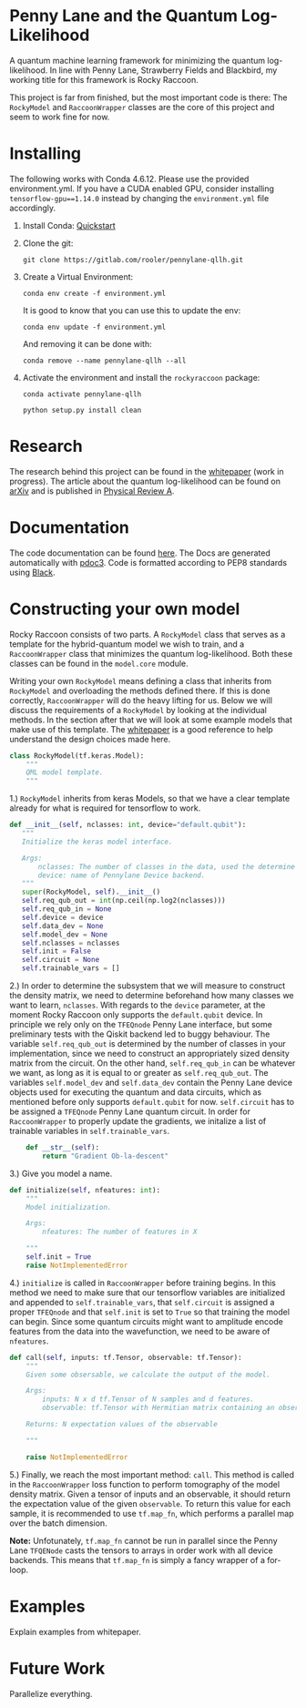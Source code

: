 # Penny Lane and the Quantum Log-Likelihood

A quantum machine learning framework for minimizing the quantum log-likelihood. In line with Penny Lane, 
Strawberry Fields and Blackbird, my working title for this framework is Rocky Raccoon.

This project is far from finished, but the most important code is there: The `RockyModel` and `RaccoonWrapper` classes 
are the core of this project and seem to work fine for now.

# Installing

The following works with Conda 4.6.12. Please use the provided environment.yml. 
If you have a CUDA enabled GPU, consider installing `tensorflow-gpu==1.14.0` instead by 
changing the `environment.yml` file accordingly.

 1. Install Conda: [Quickstart](https://www.digitalocean.com/community/tutorials/how-to-install-anaconda-on-ubuntu-18-04-quickstart)

 2. Clone the git:
 
    `git clone https://gitlab.com/rooler/pennylane-qllh.git`

 3. Create a Virtual Environment:

    `conda env create -f environment.yml`

    It is good to know that you can use this to update the env:

    `conda env update -f environment.yml`

    And removing it can be done with:

    `conda remove --name pennylane-qllh --all`
 4. Activate the environment and install the `rockyraccoon` package:
    
    `conda activate pennylane-qllh`
    
    `python setup.py install clean`


# Research

The research behind this project can be found in the [whitepaper](https://github.com/therooler/pennylane-qllh/blob/master/docs/pennylane_qllh.pdf) (work in progress). 
The article about the quantum log-likelihood can be found on [arXiv](https://arxiv.org/abs/1905.06728) and is 
published in [Physical Review A](http://doi.org/10.1103/PhysRevA.100.020301).

# Documentation

The code documentation can be found [here]( https://therooler.github.io/pennylane-qllh/). The Docs are generated automatically
with [pdoc3](https://pypi.org/project/pdoc3/). Code is formatted according to PEP8 standards using 
[Black](https://black.readthedocs.io/en/stable/).

# Constructing your own model

Rocky Raccoon consists of two parts. A `RockyModel` class that serves as a template for the hybrid-quantum model 
we wish to train, and a `RaccoonWrapper` class that minimizes the quantum log-likelihood. Both these classes 
can be found in the `model.core` module. 

Writing your own `RockyModel` means defining a class that inherits from `RockyModel` and overloading the 
methods defined there. If this is done correctly, `RaccoonWrapper` will do the heavy lifting for us. 
Below we will discuss the requirements of a `RockyModel` by looking at the individual methods. In the section after that
we will look at some example models that make use of this template. The 
[whitepaper](https://github.com/therooler/pennylane-qllh/blob/master/docs/pennylane_qllh.pdf) is a good reference to 
help understand the design choices made here.

```python
class RockyModel(tf.keras.Model):
    """
    QML model template.
    """
```
 1.) `RockyModel` inherits from keras Models, so that we have a clear template already for what is required
 for tensorflow to work.
 ```python
def __init__(self, nclasses: int, device="default.qubit"):
    """
    Initialize the keras model interface.

    Args:
        nclasses: The number of classes in the data, used the determine the required output qubits.
        device: name of Pennylane Device backend.
    """
    super(RockyModel, self).__init__()
    self.req_qub_out = int(np.ceil(np.log2(nclasses)))
    self.req_qub_in = None
    self.device = device
    self.data_dev = None
    self.model_dev = None
    self.nclasses = nclasses
    self.init = False
    self.circuit = None
    self.trainable_vars = []
```
 2.) In order to determine the subsystem that we will measure to construct the density matrix, we need
 to determine beforehand how many classes we want to learn, `nclasses`. With regards to the `device` parameter,
 at the moment Rocky Raccoon only supports the `default.qubit` device. In principle we rely only on the 
 `TFEQnode` Penny Lane interface, but some preliminary tests with the Qiskit backend led to buggy behaviour.
 The variable `self.req_qub_out` is determined by the number of classes in your implementation, since we need to 
 construct an appropriately sized density matrix from the circuit. On the other hand, `self.req_qub_in` can be whatever 
 we want, as long as it is equal to or greater as `self.req_qub_out`. The variables `self.model_dev` and `self.data_dev` 
 contain the Penny Lane device objects used for executing the quantum and data circuits, which as mentioned before only 
 supports `default.qubit` for now. `self.circuit` has to be assigned a `TFEQnode` Penny Lane quantum circuit. In order
 for `RaccoonWrapper` to properly update the gradients, we initalize a list of trainable variables in `self.trainable_vars`.
```python
    def __str__(self):
        return "Gradient Ob-la-descent"
```
3.) Give you model a name.
```python
def initialize(self, nfeatures: int):
    """
    Model initialization.

    Args:
        nfeatures: The number of features in X

    """
    self.init = True
    raise NotImplementedError
```
4.) `initialize` is called in `RaccoonWrapper` before training begins. In this method we need to make sure that our 
tensorflow variables are initialized and appended to `self.trainable_vars`, that `self.circuit` is assigned a proper `TFEQnode`
and that `self.init` is set to `True` so that training the model can begin. Since some quantum circuits might want to 
amplitude encode features from the data into the wavefunction, we need to be aware of `nfeatures`.

```python
def call(self, inputs: tf.Tensor, observable: tf.Tensor):
    """
    Given some obsersable, we calculate the output of the model.

    Args:
        inputs: N x d tf.Tensor of N samples and d features.
        observable: tf.Tensor with Hermitian matrix containing an observable

    Returns: N expectation values of the observable

    """

    raise NotImplementedError
```

5.) Finally, we reach the most important method: `call`. This method is called in the
`RaccoonWrapper` loss function to perform tomography of the model density matrix. Given 
a tensor of inputs and an observable, it should return the expectation value of the
given `observable`. To return this value for each sample, it is recommended to use
 `tf.map_fn`, which performs a parallel map over the batch dimension. 

**Note:** Unfotunately, `tf.map_fn` cannot be run in parallel since the Penny Lane 
`TFQENode` casts the tensors to arrays in order work with all device backends. This
means that `tf.map_fn` is simply a fancy wrapper of a for-loop. 

# Examples

Explain examples from whitepaper.

# Future Work

Parallelize everything.
